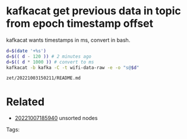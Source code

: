 # kafkacat get previous data in topic from epoch timestamp offset
kafkacat wants timestamps in ms, convert in bash.
```bash
d=$(date '+%s')
d=$(( d - 120 )) # 2 minutes ago
d=$(( d * 1000 )) # convert to ms
kafkacat -b kafka -C -t wifi-data-raw -e -o "s@$d"
```

` zet/20221003150211/README.md `

# Related

- [20221007185940](/zet/20221007185940/README.md) unsorted nodes

Tags:

    
